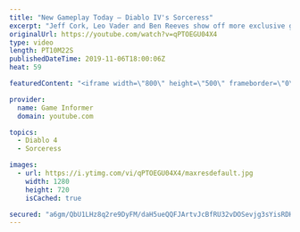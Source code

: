 ```yaml
---
title: "New Gameplay Today – Diablo IV's Sorceress"
excerpt: "Jeff Cork, Leo Vader and Ben Reeves show off more exclusive gameplay of Diablo IV, which can be viewed without commentary at ..."
originalUrl: https://youtube.com/watch?v=qPTOEGU04X4
type: video
length: PT10M22S
publishedDateTime: 2019-11-06T18:00:06Z
heat: 59

featuredContent: "<iframe width=\"800\" height=\"500\" frameborder=\"0\" src=\"https://www.youtube.com/embed/qPTOEGU04X4\" allow=\"accelerometer; autoplay; encrypted-media; gyroscope; picture-in-picture\" allowfullscreen></iframe>"

provider:
  name: Game Informer
  domain: youtube.com

topics:
  - Diablo 4
  - Sorceress

images:
  - url: https://i.ytimg.com/vi/qPTOEGU04X4/maxresdefault.jpg
    width: 1280
    height: 720
    isCached: true

secured: "a6gm/QbU1LHz8q2re9DyFM/daH5ueQQFJArtvJcBfRU32vDOSevjg3sYisRDH5vbbo6z8vlSFD7ceg+LrZHmZ+oIsM0ZOPGw6XU8nFE7exAaVOfumSpsJNeYcn8mb06rh1qdTe1EQz/tpMkACqxJaYa4SvQ5IzUVgBnaOb2zDppEYZMIyQJhCXgs3yBnQurzJnX/sv0QgTWj1KDHviGzYiHEOaP5R1Xz7HlkMFdxDGbAktMWN6Y2+kJb1/DpCkPSuVs1fkJD/RExjcp2xRTvvPquDIuyrENwZ4MqVeepaVmIXfTW0nxII02x/Bt/Es/s7HMO0yP8U+ar3HWr+IwaPG6zqiFKcd1pP2thFnK6WBAbmjlsu2cNLz9TOGIqOhgHNEJFIM2q1wLmNWruWeN+m8gljsZFqHjl3kY56y4iN3laciq8uO3Q6vMT//CoRN9s;sD8ZPkxX6A6HkYf0vs2MGg=="
---
```


